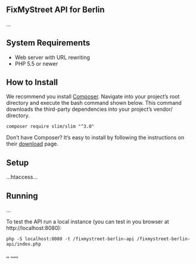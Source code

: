 FixMyStreet API for Berlin
--------------------------

...

System Requirements
-------------------

- Web server with URL rewriting
- PHP 5.5 or newer

How to Install
--------------

We recommend you install [Composer](https://getcomposer.org/). 
Navigate into your project’s root directory and execute the bash command shown below. 
This command downloads the third-party dependencies into your project’s vendor/ directory.

```
composer require slim/slim "^3.0"
```

Don’t have Composer? It’s easy to install by following the instructions on their [download](https://getcomposer.org/download/) page.

Setup
-----

...htaccess...

Running
-------

...

To test the API run a local instance (you can test in you browser at http://localhost:8080):
```
php -S localhost:8080 -t /fixmystreet-berlin-api /fixmystreet-berlin-api/index.php 
```









[.](http://www.slimframework.com/docs/tutorial/first-app.html)[.](http://mfg.fhstp.ac.at/development/erstellung-eines-einfachen-rest-api-backends-mit-php/)
[.](https://maerker.brandenburg.de/)[.](http://sagsunseinfach.de/)[.](https://de.wikipedia.org/wiki/Open311)[.](http://anliegen.bonn.de/seiten/open-data-mit-open311)[.](https://www.markaspot.de/de/blog/open311-region-rheinland)
